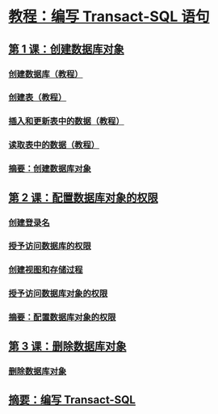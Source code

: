 # [教程：编写 Transact-SQL 语句](tutorial-writing-transact-sql-statements.md)
## [第 1 课：创建数据库对象](lesson-1-creating-database-objects.md)
### [创建数据库（教程）](lesson-1-1-creating-a-database.md)
### [创建表（教程）](lesson-1-2-creating-a-table.md)
### [插入和更新表中的数据（教程）](lesson-1-3-inserting-and-updating-data-in-a-table.md)
### [读取表中的数据（教程）](lesson-1-4-reading-the-data-in-a-table.md)
### [摘要：创建数据库对象](lesson-1-5-summary-creating-database-objects.md)
## [第 2 课：配置数据库对象的权限](lesson-2-configuring-permissions-on-database-objects.md)
### [创建登录名](lesson-2-1-creating-a-login.md)
### [授予访问数据库的权限](lesson-2-2-granting-access-to-a-database.md)
### [创建视图和存储过程](lesson-2-3-creating-views-and-stored-procedures.md)
### [授予访问数据库对象的权限](lesson-2-4-granting-access-to-a-database-object.md)
### [摘要：配置数据库对象的权限](lesson-2-5-summary-configuring-permissions-on-database-objects.md)
## [第 3 课：删除数据库对象](lesson-3-1-deleting-database-objects.md)
### [删除数据库对象](lesson-3-deleting-database-objects.md)
## [摘要：编写 Transact-SQL](../tutorials/summary-writing-transact-sql.md)

